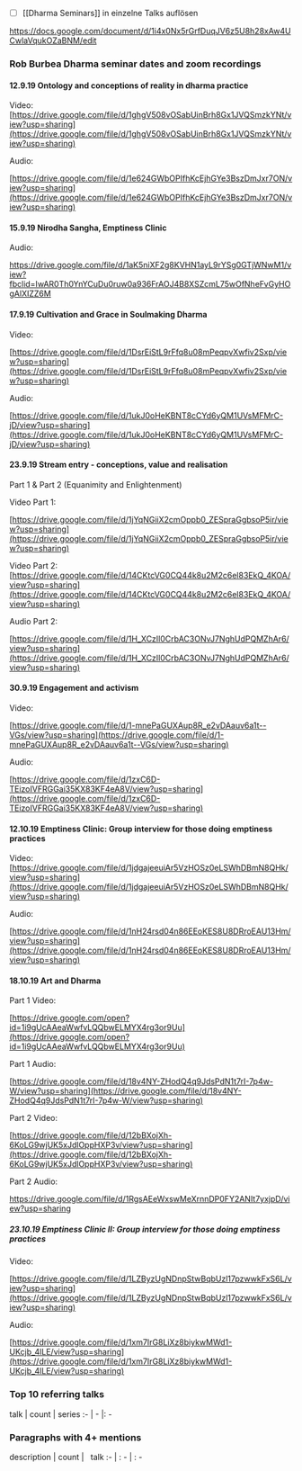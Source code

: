 - [ ] [[Dharma Seminars]] in einzelne Talks auflösen

https://docs.google.com/document/d/1i4x0Nx5rGrfDuqJV6z5U8h28xAw4UCwlaVqukOZaBNM/edit

### Rob Burbea Dharma seminar dates and zoom recordings


#### 12.9.19 Ontology and conceptions of reality in dharma practice

Video: [https://drive.google.com/file/d/1ghgV508vOSabUinBrh8Gx1JVQSmzkYNt/view?usp=sharing](https://drive.google.com/file/d/1ghgV508vOSabUinBrh8Gx1JVQSmzkYNt/view?usp=sharing)

Audio:

[https://drive.google.com/file/d/1e624GWbOPIfhKcEjhGYe3BszDmJxr7ON/view?usp=sharing](https://drive.google.com/file/d/1e624GWbOPIfhKcEjhGYe3BszDmJxr7ON/view?usp=sharing)

#### 15.9.19 Nirodha Sangha, Emptiness Clinic

Audio:

https://drive.google.com/file/d/1aK5niXF2g8KVHN1ayL9rYSg0GTjWNwM1/view?fbclid=IwAR0Th0YnYCuDu0ruw0a936FrAOJ4B8XSZcmL75wOfNheFvGyHOgAlXIZZ6M

#### 17.9.19 Cultivation and Grace in Soulmaking Dharma

Video:

[https://drive.google.com/file/d/1DsrEiStL9rFfq8u08mPeqpvXwfiv2Sxp/view?usp=sharing](https://drive.google.com/file/d/1DsrEiStL9rFfq8u08mPeqpvXwfiv2Sxp/view?usp=sharing)

Audio:

[https://drive.google.com/file/d/1ukJ0oHeKBNT8cCYd6yQM1UVsMFMrC-jD/view?usp=sharing](https://drive.google.com/file/d/1ukJ0oHeKBNT8cCYd6yQM1UVsMFMrC-jD/view?usp=sharing)

#### 23.9.19 Stream entry - conceptions, value and realisation
 
Part 1 & Part 2 (Equanimity and Enlightenment)

Video Part 1:

[https://drive.google.com/file/d/1jYqNGiiX2cmOppb0_ZESpraGgbsoP5ir/view?usp=sharing](https://drive.google.com/file/d/1jYqNGiiX2cmOppb0_ZESpraGgbsoP5ir/view?usp=sharing)
  

Video Part 2: [https://drive.google.com/file/d/14CKtcVG0CQ44k8u2M2c6el83EkQ_4KOA/view?usp=sharing](https://drive.google.com/file/d/14CKtcVG0CQ44k8u2M2c6el83EkQ_4KOA/view?usp=sharing)

Audio Part 2:

[https://drive.google.com/file/d/1H_XCzIl0CrbAC3ONvJ7NghUdPQMZhAr6/view?usp=sharing](https://drive.google.com/file/d/1H_XCzIl0CrbAC3ONvJ7NghUdPQMZhAr6/view?usp=sharing)

#### 30.9.19 Engagement and activism

Video:

[https://drive.google.com/file/d/1-mnePaGUXAup8R_e2vDAauv6a1t--VGs/view?usp=sharing](https://drive.google.com/file/d/1-mnePaGUXAup8R_e2vDAauv6a1t--VGs/view?usp=sharing)

 Audio:

[https://drive.google.com/file/d/1zxC6D-TEizoIVFRGGai35KX83KF4eA8V/view?usp=sharing](https://drive.google.com/file/d/1zxC6D-TEizoIVFRGGai35KX83KF4eA8V/view?usp=sharing)

#### 12.10.19 Emptiness Clinic: Group interview for those doing emptiness practices

Video: [https://drive.google.com/file/d/1jdgajeeuiAr5VzHOSz0eLSWhDBmN8QHk/view?usp=sharing](https://drive.google.com/file/d/1jdgajeeuiAr5VzHOSz0eLSWhDBmN8QHk/view?usp=sharing)

 Audio:

[https://drive.google.com/file/d/1nH24rsd04n86EEoKES8U8DRroEAU13Hm/view?usp=sharing](https://drive.google.com/file/d/1nH24rsd04n86EEoKES8U8DRroEAU13Hm/view?usp=sharing)

#### 18.10.19 Art and Dharma 

Part 1 Video:

[https://drive.google.com/open?id=1i9gUcAAeaWwfvLQQbwELMYX4rg3or9Uu](https://drive.google.com/open?id=1i9gUcAAeaWwfvLQQbwELMYX4rg3or9Uu)


Part 1 Audio:

[https://drive.google.com/file/d/18v4NY-ZHodQ4q9JdsPdN1t7rI-7p4w-W/view?usp=sharing](https://drive.google.com/file/d/18v4NY-ZHodQ4q9JdsPdN1t7rI-7p4w-W/view?usp=sharing)


Part 2 Video:

[https://drive.google.com/file/d/12bBXojXh-6KoLG9wjUK5xJdlOppHXP3v/view?usp=sharing](https://drive.google.com/file/d/12bBXojXh-6KoLG9wjUK5xJdlOppHXP3v/view?usp=sharing)

Part 2 Audio:

https://drive.google.com/file/d/1RgsAEeWxswMeXrnnDP0FY2ANIt7yxjpD/view?usp=sharing

##### 23.10.19 Emptiness Clinic II: Group interview for those doing emptiness practices

Video:

[https://drive.google.com/file/d/1LZByzUgNDnpStwBqbUzl17pzwwkFxS6L/view?usp=sharing](https://drive.google.com/file/d/1LZByzUgNDnpStwBqbUzl17pzwwkFxS6L/view?usp=sharing)
  
Audio:

[https://drive.google.com/file/d/1xm7IrG8LiXz8biykwMWd1-UKcjb_4lLE/view?usp=sharing](https://drive.google.com/file/d/1xm7IrG8LiXz8biykwMWd1-UKcjb_4lLE/view?usp=sharing)
### Top 10 referring talks
talk | count | series
:- | - |: -

### Paragraphs with 4+ mentions
description | count | &nbsp;&nbsp;talk
:- | : - | : -

